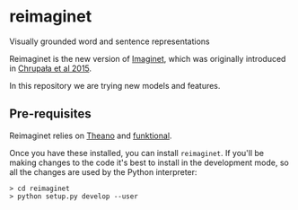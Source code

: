 # reimaginet

Visually grounded word and sentence representations

Reimaginet is the new version of [Imaginet](https://github.com/gchrupala/imaginet), 
which was originally introduced in [Chrupała et al 2015](http://arxiv.org/abs/1506.03694).

In this repository we are trying new models and features. 

## Pre-requisites

Reimaginet relies on [Theano](https://github.com/Theano/Theano) and [funktional](https://github.com/gchrupala/funktional). 

Once you have these installed, you can install `reimaginet`. If you'll be making changes to the code it's best to install in the development mode, so all the changes are used by the Python interpreter:

```
> cd reimaginet
> python setup.py develop --user
```





